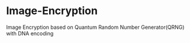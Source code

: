 # Image-Encryption
Image Encryption based on Quantum Random Number Generator(QRNG) with DNA encoding

